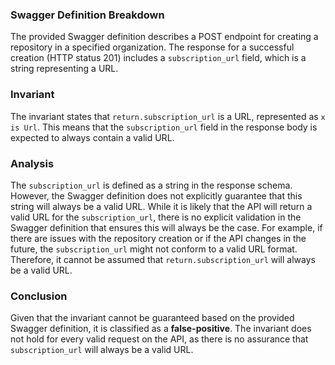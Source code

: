 ### Swagger Definition Breakdown
The provided Swagger definition describes a POST endpoint for creating a repository in a specified organization. The response for a successful creation (HTTP status 201) includes a `subscription_url` field, which is a string representing a URL.

### Invariant
The invariant states that `return.subscription_url` is a URL, represented as `x is Url`. This means that the `subscription_url` field in the response body is expected to always contain a valid URL.

### Analysis
The `subscription_url` is defined as a string in the response schema. However, the Swagger definition does not explicitly guarantee that this string will always be a valid URL. While it is likely that the API will return a valid URL for the `subscription_url`, there is no explicit validation in the Swagger definition that ensures this will always be the case. For example, if there are issues with the repository creation or if the API changes in the future, the `subscription_url` might not conform to a valid URL format. Therefore, it cannot be assumed that `return.subscription_url` will always be a valid URL.

### Conclusion
Given that the invariant cannot be guaranteed based on the provided Swagger definition, it is classified as a **false-positive**. The invariant does not hold for every valid request on the API, as there is no assurance that `subscription_url` will always be a valid URL.
